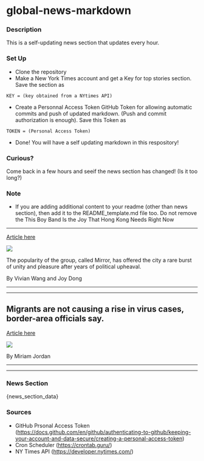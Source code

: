 # global-news-markdown

### Description 
This is a self-updating news section that updates every hour.

### Set Up 
* Clone the repository
* Make a New York Times account and get a Key for top stories section. Save the section as 
 ```
 KEY = (key obtained from a NYtimes API)
 ```
*  Create a Personnal Access Token GitHub Token for allowing automatic commits and push of updated markdown. (Push and commit authorization is enough). Save this Token as 
```
TOKEN = (Personal Access Token)
```
* Done! You will have a self updating markdown in this respository!

### Curious?
Come back in a few hours and seeif the news section has changed! (Is it too long?)

### Note
* If you are adding additional content to your readme (other than news section), then add it to the README_template.md file too. Do not remove the This Boy Band Is the Joy That Hong Kong Needs Right Now
-------------------------------------------------------

[Article here](https://www.nytimes.com/2021/08/12/world/asia/hong-kong-mirror-band.html)

[![](https://static01.nyt.com/images/2021/08/09/world/00hongkong-boyband1/merlin_191599572_2abf6491-91cb-45f8-92ba-f1566376d89e-superJumbo.jpg)](https://www.nytimes.com/2021/08/12/world/asia/hong-kong-mirror-band.html)

The popularity of the group, called Mirror, has offered the city a rare burst of unity and pleasure after years of political upheaval.

By Vivian Wang and Joy Dong

* * *

* * *

Migrants are not causing a rise in virus cases, border-area officials say.
--------------------------------------------------------------------------

[Article here](https://www.nytimes.com/live/2021/08/12/world/covid-delta-variant-vaccine/migrants-are-not-causing-a-rise-in-virus-cases-border-area-officials-say)

[![](https://static01.nyt.com/images/2021/08/12/world/12virus-briefing-virus-border/merlin_193138329_76bca1fa-2073-43d2-be59-94aea8a7c1f5-superJumbo.jpg)](https://www.nytimes.com/live/2021/08/12/world/covid-delta-variant-vaccine/migrants-are-not-causing-a-rise-in-virus-cases-border-area-officials-say)

By Miriam Jordan

* * *

* * *

### News Section 
{news_section_data}


### Sources 
* GitHub Prsonal Access Token (https://docs.github.com/en/github/authenticating-to-github/keeping-your-account-and-data-secure/creating-a-personal-access-token)
* Cron Scheduler (https://crontab.guru/)
* NY Times API (https://developer.nytimes.com/)
